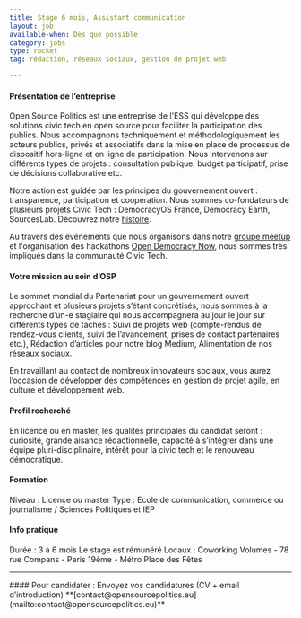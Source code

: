```yaml
---
title: Stage 6 mois, Assistant communication
layout: job
available-when: Dès que possible
category: jobs
type: rocket
tag: rédaction, réseaux sociaux, gestion de projet web

---
```


#### Présentation de l’entreprise 
Open Source Politics est une entreprise de l'ESS qui développe des solutions civic tech en open source pour faciliter la participation des publics. Nous accompagnons techniquement et méthodologiquement les acteurs publics, privés et associatifs dans la mise en place de processus de dispositif hors-ligne et en ligne de participation. Nous intervenons sur différents types de projets : consultation publique, budget participatif, prise de décisions collaborative etc.


Notre action est guidée par les principes du gouvernement ouvert : transparence, participation et coopération. Nous sommes co-fondateurs de plusieurs projets Civic Tech : DemocracyOS France, Democracy Earth, SourcesLab. Découvrez notre [histoire](https://medium.com/open-source-politics/notre-histoire-c61bbec90334#.bmus5b392).  


Au travers des événements que nous organisons dans notre [groupe meetup](http://www.meetup.com/open-source-politics/) et l'organisation des hackathons [Open Democracy Now](http://opendemocracynow.net/), nous sommes très impliqués dans la communauté Civic Tech.


#### Votre mission au sein d’OSP
Le sommet mondial du Partenariat pour un gouvernement ouvert approchant et plusieurs projets s’étant concrétisés, nous sommes à la recherche d’un-e stagiaire qui nous accompagnera au jour le jour sur différents types de tâches : 
Suivi de projets web (compte-rendus de rendez-vous clients, suivi de l’avancement, prises de contact partenaires etc.), 
Rédaction d’articles pour notre blog Medium,
Alimentation de nos réseaux sociaux. 


En travaillant au contact de nombreux innovateurs sociaux, vous aurez l’occasion de développer des compétences en gestion de projet agile, en culture et développement web. 


#### Profil recherché
En licence ou en master, les qualités principales du candidat seront : 
curiosité,
grande aisance rédactionnelle,
capacité à s’intégrer dans une équipe pluri-disciplinaire,
intérêt pour la civic tech et le renouveau démocratique. 


#### Formation
Niveau : Licence ou master
Type : Ecole de communication, commerce ou journalisme / Sciences Politiques et IEP


#### Info pratique
Durée : 3 à 6 mois
Le stage est rémunéré
Locaux : Coworking Volumes - 78 rue Compans - Paris 19ème - Métro Place des Fêtes
<hr>
#### Pour candidater : Envoyez vos candidatures (CV + email d’introduction) **[contact@opensourcepolitics.eu](mailto:contact@opensourcepolitics.eu)**


